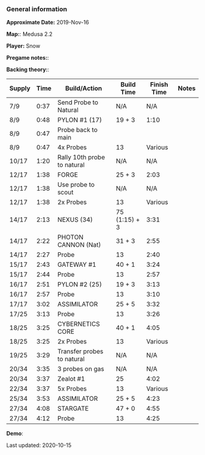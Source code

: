 ### General information

**Approximate Date:** 2019-Nov-16

**Map:**: Medusa 2.2

**Player:** Snow

**Pregame notes:**: 

**Backing theory:**: 

 Supply | Time | Build/Action | Build Time | Finish Time | Notes
 -------|------|-------|------------|-------------|------ 
|7/9|0:37|Send Probe to Natural|N/A|N/A
|8/9|0:48|PYLON #1 (17)|19 + 3|1:10
|8/9|0:47|Probe back to main||
|8/9|0:47|4x Probes|13|Various
|10/17|1:20|Rally 10th probe to natural|N/A|N/A
|12/17|1:38|FORGE|25 + 3|2:03
|12/17|1:38|Use probe to scout|N/A|N/A
|12/17|1:38|2x Probes|13|Various
|14/17|2:13|NEXUS (34)|75 (1:15) + 3|3:31
|14/17|2:22|PHOTON CANNON (Nat)|31 + 3|2:55
|14/17|2:27|Probe|13|2:40
|15/17|2:43|GATEWAY #1|40 + 1|3:24
|15/17|2:44|Probe|13|2:57
|16/17|2:51|PYLON #2 (25)|19 + 3|3:13
|16/17|2:57|Probe|13|3:10
|17/17|3:02|ASSIMILATOR|25 + 5|3:32
|17/25|3:13|Probe|13|3:26
|18/25|3:25|CYBERNETICS CORE|40 + 1|4:05
|18/25|3:25|2x Probes|13|Various
|19/25|3:29|Transfer probes to natural|N/A|N/A
|20/34|3:35|3 probes on gas|N/A|N/A
|20/34|3:37|Zealot #1|25|4:02
|22/34|3:37|5x Probes|13|Various
|25/34|3:53|ASSIMILATOR|25 + 5|4:23
|27/34|4:08|STARGATE|47 + 0|4:55
|27/34|4:12|Probe|13|4:25

**Demo**: 

Last updated: 2020-10-15